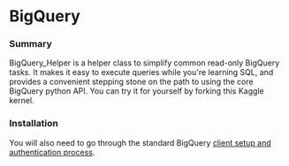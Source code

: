 # BigQuery

### Summary
BigQuery_Helper is a helper class to simplify common read-only BigQuery tasks. It makes it easy to execute queries while you're learning SQL, and provides a convenient stepping stone on the path to using the core BigQuery python API. You can try it for yourself by forking this Kaggle kernel.

### Installation
You will also need to go through the standard BigQuery [client setup and authentication process](https://cloud.google.com/bigquery/docs/reference/libraries).


